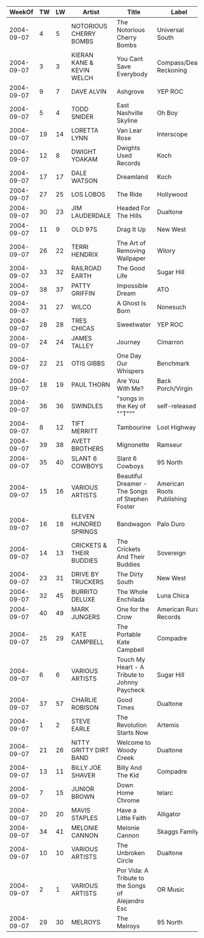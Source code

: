 |WeekOf|TW|LW|Artist|Title|Label|TW|LW|2W|ToDate|
|---|---|---|---|---|---|---|---|---|---|
|2004-09-07|4|5|NOTORIOUS CHERRY BOMBS|The Notorious Cherry Bombs|Universal South|502|508|508|4939|
|2004-09-07|3|3|KIERAN KANE & KEVIN WELCH|You Cant Save Everybody|Compass/Dead Reckoning|503|525|527|4759|
|2004-09-07|9|7|DAVE ALVIN|Ashgrove|YEP ROC|386|447|447|6122|
|2004-09-07|5|4|TODD SNIDER|East Nashville Skyline|Oh Boy|498|524|512|4264|
|2004-09-07|19|14|LORETTA LYNN|Van Lear Rose|Interscope|266|309|345|11601|
|2004-09-07|12|8|DWIGHT YOAKAM|Dwights Used Records|Koch|327|383|419|4728|
|2004-09-07|17|17|DALE WATSON|Dreamland|Koch|281|290|330|6381|
|2004-09-07|27|25|LOS LOBOS|The Ride|Hollywood|193|212|299|7702|
|2004-09-07|30|23|JIM LAUDERDALE|Headed For The Hills|Dualtone|173|219|294|7808|
|2004-09-07|11|9|OLD 97S|Drag It Up|New West|333|358|357|2814|
|2004-09-07|26|22|TERRI HENDRIX|The Art of Removing Wallpaper|Wilory|195|224|246|3791|
|2004-09-07|33|32|RAILROAD EARTH|The Good Life|Sugar Hill|166|190|216|3168|
|2004-09-07|38|37|PATTY GRIFFIN|Impossible Dream|ATO|^154|154|177|11282|
|2004-09-07|31|27|WILCO|A Ghost Is Born|Nonesuch|169|208|230|2495|
|2004-09-07|28|28|TRES CHICAS|Sweetwater|YEP ROC|192|202|229|2082|
|2004-09-07|24|24|JAMES TALLEY|Journey|Cimarron|210|213|222|2405|
|2004-09-07|22|21|OTIS GIBBS|One Day Our Whispers|Benchmark|^231|226|221|1827|
|2004-09-07|18|19|PAUL THORN|Are You With Me?|Back Porch/Virgin|^273|255|247|1687|
|2004-09-07|36|36|SWINDLES|"songs in the Key of ""T"""|self-released|159|161|153|1791|
|2004-09-07|8|12|TIFT MERRITT|Tambourine|Lost Highway|^392|323|259|1318|
|2004-09-07|39|38|AVETT BROTHERS|Mignonette|Ramseur|^153|148|172|1353|
|2004-09-07|35|40|SLANT 6 COWBOYS|Slant 6 Cowboys|95 North|^163|145|151|1451|
|2004-09-07|15|16|VARIOUS ARTISTS|Beautiful Dreamer - The Songs of Stephen Foster|American Roots Publishing|^309|291|279|1320|
|2004-09-07|16|18|ELEVEN HUNDRED SPRINGS|Bandwagon|Palo Duro|^284|278|204|1142|
|2004-09-07|14|13|CRICKETS & THEIR BUDDIES|The Crickets And Their Buddies|Sovereign|319|320|328|2319|
|2004-09-07|23|31|DRIVE BY TRUCKERS|The Dirty South|New West|^222|192|138|731|
|2004-09-07|32|45|BURRITO DELUXE|The Whole Enchilada|Luna Chica|^167|129|100|481|
|2004-09-07|40|49|MARK JUNGERS|One for the Crow|American Rural Records|^151|116|79|469|
|2004-09-07|25|29|KATE CAMPBELL|The Portable Kate Campbell|Compadre|^205|196|166|849|
|2004-09-07|6|6|VARIOUS ARTISTS|Touch My Heart - A Tribute to Johnny Paycheck|Sugar Hill|479|495|438|2198|
|2004-09-07|37|57|CHARLIE ROBISON|Good Times|Dualtone|^156|98|21|275|
|2004-09-07|1|2|STEVE EARLE|The Revolution Starts Now|Artemis|^601|542|470|2641|
|2004-09-07|21|26|NITTY GRITTY DIRT BAND|Welcome to Woody Creek|Dualtone|^245|211|127|694|
|2004-09-07|13|11|BILLY JOE SHAVER|Billy And The Kid|Compadre|325|327|344|1628|
|2004-09-07|7|15|JUNIOR BROWN|Down Home Chrome|telarc|^432|299|208|1074|
|2004-09-07|20|20|MAVIS STAPLES|Have a Little Faith|Alligator|^254|229|213|959|
|2004-09-07|34|41|MELONIE CANNON|Melonie Cannon|Skaggs Family|^165|136|63|434|
|2004-09-07|10|10|VARIOUS ARTISTS|The Unbroken Circle|Dualtone|^378|339|324|1347|
|2004-09-07|2|1|VARIOUS ARTISTS|Por Vida: A Tribute to the Songs of Alejandro Esc|OR Music|549|563|514|3377|
|2004-09-07|29|30|MELROYS|The Melroys|95 North|176|192|180|1131|
